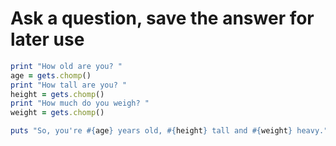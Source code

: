 # Ask a question, save the answer for later use

```ruby
print "How old are you? "
age = gets.chomp()
print "How tall are you? "
height = gets.chomp()
print "How much do you weigh? "
weight = gets.chomp()

puts "So, you're #{age} years old, #{height} tall and #{weight} heavy."
```

